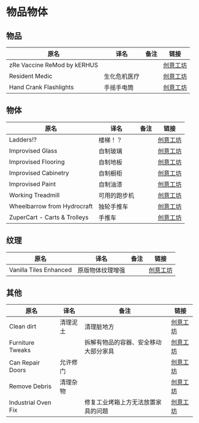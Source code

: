 # 物品物体

## 物品

| 原名                        | 译名         | 备注 | 链接                                                                          |
| --------------------------- | ------------ | ---- | ----------------------------------------------------------------------------- |
| zRe Vaccine ReMod by kERHUS |              |      | [创意工坊](https://steamcommunity.com/sharedfiles/filedetails/?id=2914364562) |
| Resident Medic              | 生化危机医疗 |      | [创意工坊](https://steamcommunity.com/sharedfiles/filedetails/?id=2866542033) |
| Hand Crank Flashlights      | 手摇手电筒   |      | [创意工坊](https://steamcommunity.com/sharedfiles/filedetails/?id=2897115343) |

## 物体

| 原名                         | 译名         | 备注 | 链接                                                                          |
| ---------------------------- | ------------ | ---- | ----------------------------------------------------------------------------- |
| Ladders!?                    | 楼梯！？     |      | [创意工坊](https://steamcommunity.com/sharedfiles/filedetails/?id=2737665235) |
| Improvised Glass             | 自制玻璃     |      | [创意工坊](https://steamcommunity.com/sharedfiles/filedetails/?id=2800412098) |
| Improvised Flooring          | 自制地板     |      | [创意工坊](https://steamcommunity.com/sharedfiles/filedetails/?id=2790428261) |
| Improvised Cabinetry         | 自制橱柜     |      | [创意工坊](https://steamcommunity.com/sharedfiles/filedetails/?id=2810378872) |
| Improvised Paint             | 自制油漆     |      | [创意工坊](https://steamcommunity.com/sharedfiles/filedetails/?id=2789503316) |
| Working Treadmill            | 可用的跑步机 |      | [创意工坊](https://steamcommunity.com/sharedfiles/filedetails/?id=2752895143) |
| Wheelbarrow from Hydrocraft  | 独轮手推车   |      | [创意工坊](https://steamcommunity.com/sharedfiles/filedetails/?id=2926995676) |
| ZuperCart - Carts & Trolleys | 手推车       |      | [创意工坊](https://steamcommunity.com/sharedfiles/filedetails/?id=2478768005) |

## 纹理

| 原名                   | 译名             | 备注 | 链接                                                                          |
| ---------------------- | ---------------- | ---- | ----------------------------------------------------------------------------- |
| Vanilla Tiles Enhanced | 原版物体纹理增强 |      | [创意工坊](https://steamcommunity.com/sharedfiles/filedetails/?id=2917322731) |

## 其他

| 原名                | 译名     | 备注                                 | 链接                                                                          |
| ------------------- | -------- | ------------------------------------ | ----------------------------------------------------------------------------- |
| Clean dirt          | 清理泥土 | 清理脏地方                           | [创意工坊](https://steamcommunity.com/sharedfiles/filedetails/?id=2711057211) |
| Furniture Tweaks    |          | 拆解有物品的容器、安全移动大部分家具 | [创意工坊](https://steamcommunity.com/sharedfiles/filedetails/?id=2932632173) |
| Can Repair Doors    | 允许修门 |                                      | [创意工坊](https://steamcommunity.com/sharedfiles/filedetails/?id=2905027525) |
| Remove Debris       | 清理杂物 |                                      | [创意工坊](https://steamcommunity.com/sharedfiles/filedetails/?id=2927744729) |
| Industrial Oven Fix |          | 修复工业烤箱上方无法放置家具的问题   | [创意工坊](https://steamcommunity.com/sharedfiles/filedetails/?id=2926691844) |